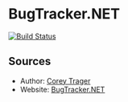 # BugTracker.NET 

[![Build Status](https://dev.azure.com/ivangrek/BugTracker.NET/_apis/build/status/ivangrek.BugTracker.NET?branchName=develop/asp)](https://dev.azure.com/ivangrek/BugTracker.NET/_build/latest?definitionId=1&branchName=develop/asp)

## Sources
* Author: [Corey Trager](https://ctrager.github.io)
* Website: [BugTracker.NET](https://ifdefined.com/bugtrackernet.html)
